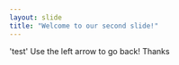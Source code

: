 ```yaml
---
layout: slide
title: "Welcome to our second slide!"
---
```

'test'
Use the left arrow to go back!
Thanks
